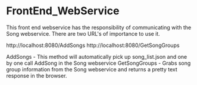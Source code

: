 # FrontEnd_WebService

This front end webservice has the responsibility of communicating with the Song webservice.
There are two URL's of importance to use it.

http://localhost:8080/AddSongs
http://localhost:8080/GetSongGroups

AddSongs - This method will automatically pick up song_list.json and one by one call AddSong in the Song webservice
GetSongGroups - Grabs song group information from the Song webservice and returns a pretty text response in the browser.

